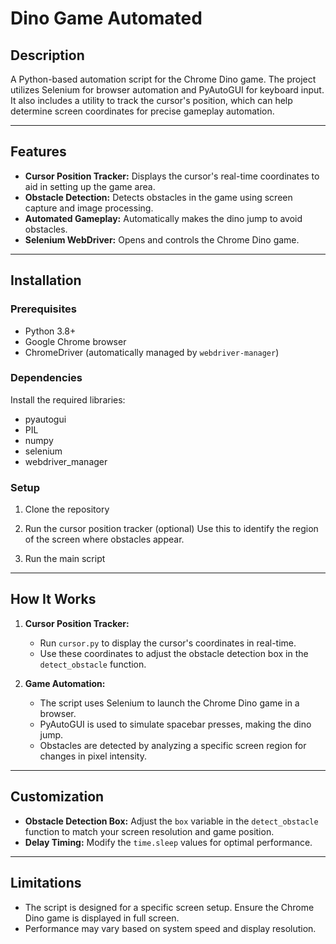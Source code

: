 # Dino Game Automated

## Description
A Python-based automation script for the Chrome Dino game. The project utilizes Selenium for browser automation and PyAutoGUI for keyboard input. It also includes a utility to track the cursor's position, which can help determine screen coordinates for precise gameplay automation.

---

## Features
- **Cursor Position Tracker:** Displays the cursor's real-time coordinates to aid in setting up the game area.
- **Obstacle Detection:** Detects obstacles in the game using screen capture and image processing.
- **Automated Gameplay:** Automatically makes the dino jump to avoid obstacles.
- **Selenium WebDriver:** Opens and controls the Chrome Dino game.

---

## Installation

### Prerequisites
- Python 3.8+
- Google Chrome browser
- ChromeDriver (automatically managed by `webdriver-manager`)

### Dependencies
Install the required libraries:
- pyautogui
- PIL
- numpy
- selenium
- webdriver_manager

### Setup
1. Clone the repository

2. Run the cursor position tracker (optional)
   Use this to identify the region of the screen where obstacles appear.

3. Run the main script

---

## How It Works
1. **Cursor Position Tracker:**
   - Run `cursor.py` to display the cursor's coordinates in real-time.
   - Use these coordinates to adjust the obstacle detection box in the `detect_obstacle` function.

2. **Game Automation:**
   - The script uses Selenium to launch the Chrome Dino game in a browser.
   - PyAutoGUI is used to simulate spacebar presses, making the dino jump.
   - Obstacles are detected by analyzing a specific screen region for changes in pixel intensity.

---

## Customization
- **Obstacle Detection Box:** Adjust the `box` variable in the `detect_obstacle` function to match your screen resolution and game position.
- **Delay Timing:** Modify the `time.sleep` values for optimal performance.

---

## Limitations
- The script is designed for a specific screen setup. Ensure the Chrome Dino game is displayed in full screen.
- Performance may vary based on system speed and display resolution.
